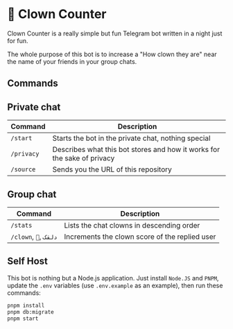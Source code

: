 # 🤡 Clown Counter

Clown Counter is a really simple but fun Telegram bot written in a night just for fun.

The whole purpose of this bot is to increase a "How clown they are" near the name of your friends in your group chats.

## Commands

## Private chat

| Command    | Description                                                             |
| ---------- | ----------------------------------------------------------------------- |
| `/start`   | Starts the bot in the private chat, nothing special                     |
| `/privacy` | Describes what this bot stores and how it works for the sake of privacy |
| `/source`  | Sends you the URL of this repository                                    |

## Group chat

| Command                | Description                                    |
| ---------------------- | ---------------------------------------------- |
| `/stats`               | Lists the chat clowns in descending order      |
| `/clown`, `🤡`, `دلقک` | Increments the clown score of the replied user |

## Self Host

This bot is nothing but a Node.js application. Just install `Node.JS` and `PNPM`, update the `.env` variables (use `.env.example` as an example), then run these commands:

```sh
pnpm install
pnpm db:migrate
pnpm start
```
